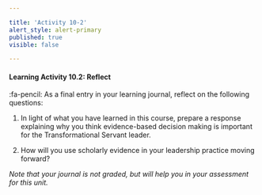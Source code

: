 ```yaml
---

title: 'Activity 10-2'
alert_style: alert-primary
published: true
visible: false

---
```


#### Learning Activity 10.2: Reflect

:fa-pencil: As a final entry in your learning journal, reflect on the following questions:

1. In light of what you have learned in this course, prepare a response explaining why you think evidence-based decision making is important for the Transformational Servant leader.

2. How will you use scholarly evidence in your leadership practice moving forward?

*Note that your journal is not graded, but will help you in your assessment for this unit.*

